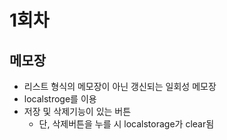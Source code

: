 # 1회차
## 메모장
- 리스트 형식의 메모장이 아닌 갱신되는 일회성 메모장
- localstroge를 이용
- 저장 및 삭제기능이 있는 버튼
  - 단, 삭제버튼을 누를 시 localstorage가 clear됨
